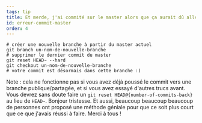 ```yaml
---
tags: tip
title: Et merde, j'ai commité sur le master alors que ça aurait dû aller sur une nouvelle branche&nbsp;!
id: erreur-commit-master
order: 4
---
```


```git
# créer une nouvelle branche à partir du master actuel
git branch un-nom-de-nouvelle-branche
# supprimer le dernier commit du master
git reset HEAD~ --hard
git checkout un-nom-de-nouvelle-branche
# votre commit est désormais dans cette branche :)
```

Note&nbsp;: cela ne fonctionne pas si vous avez déjà poussé le commit vers une branche publique/partagée, et si vous avez essayé d'autres trucs avant. Vous devrez sans doute faire un `git reset HEAD@{number-of-commits-back}` au lieu de `HEAD~`. Bonjour tristesse. Et aussi, beaucoup beaucoup beaucoup de personnes ont proposé une méthode géniale pour que ce soit plus court que ce que j'avais réussi à faire. Merci à tous&nbsp;!
